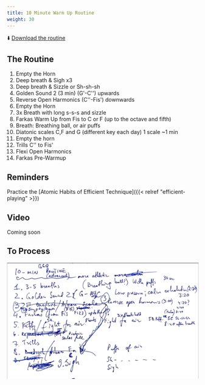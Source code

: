 ```yaml
---
title: 10 Minute Warm Up Routine
weight: 30
---
```


⬇️ [Download the routine](./10-minute-advanced-routine-a.pdf)

## The Routine

1. Empty the Horn
1. Deep breath & Sigh x3
1. Deep breath & Sizzle or Sh-sh-sh
1. Golden Sound 2 (3 min) (G'-C'') upwards
1. Reverse Open Harmonics (C''-Fis') downwards
1. Empty the Horn
1. 3x Breath with long s-s-s and sizzle
1. Farkas Warm Up from Fis to C or F (up to the octave and fifth)
1. Breath: Breathing ball, or air puffs
1. Diatonic scales C,F and G (different key each day) 1 scale ~1 min
1. Empty the horn
1. Trills C'' to Fis'
1. Flexi Open Harmonics
1. Farkas Pre-Warmup

## Reminders

Practice the [Atomic Habits of Efficient Technique]({{< relref "efficient-playing" >}})

## Video

Coming soon

## To Process

![](./routine.png)
